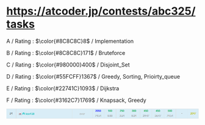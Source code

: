 # https://atcoder.jp/contests/abc325/tasks

A / Rating : $\color{#8C8C8C}8$ / Implementation

B / Rating : $\color{#8C8C8C}171$ / Bruteforce

C / Rating : $\color{#980000}400$ / Disjoint_Set

D / Rating : $\color{#55FCFF}1367$ / Greedy, Sorting, Prioirty_queue

E / Rating : $\color{#22741C}1093$ / Dijkstra

F / Rating : $\color{#3162C7}1769$ / Knapsack, Greedy

![My Image](https://github.com/kss418/Atcoder/blob/main/ABC/Images/Standings/325.png)
